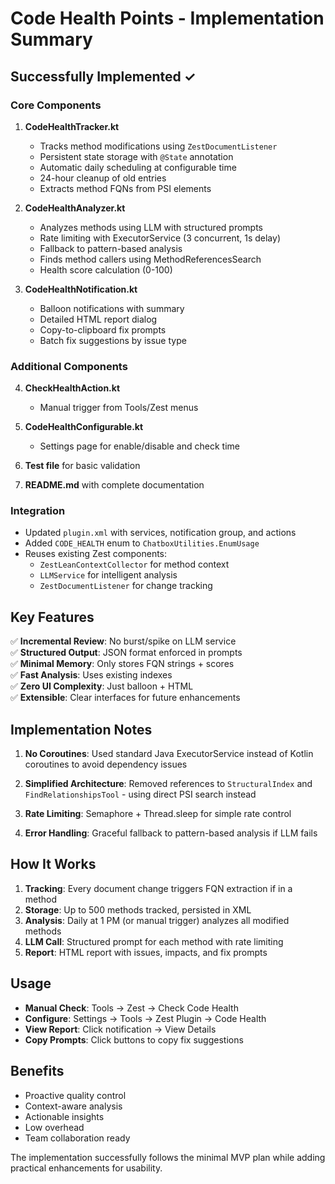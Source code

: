 # Code Health Points - Implementation Summary

## Successfully Implemented ✓

### Core Components

1. **CodeHealthTracker.kt**
   - Tracks method modifications using `ZestDocumentListener`
   - Persistent state storage with `@State` annotation
   - Automatic daily scheduling at configurable time
   - 24-hour cleanup of old entries
   - Extracts method FQNs from PSI elements

2. **CodeHealthAnalyzer.kt**
   - Analyzes methods using LLM with structured prompts
   - Rate limiting with ExecutorService (3 concurrent, 1s delay)
   - Fallback to pattern-based analysis
   - Finds method callers using MethodReferencesSearch
   - Health score calculation (0-100)

3. **CodeHealthNotification.kt**
   - Balloon notifications with summary
   - Detailed HTML report dialog
   - Copy-to-clipboard fix prompts
   - Batch fix suggestions by issue type

### Additional Components

4. **CheckHealthAction.kt**
   - Manual trigger from Tools/Zest menus

5. **CodeHealthConfigurable.kt**
   - Settings page for enable/disable and check time

6. **Test file** for basic validation

7. **README.md** with complete documentation

### Integration

- Updated `plugin.xml` with services, notification group, and actions
- Added `CODE_HEALTH` enum to `ChatboxUtilities.EnumUsage`
- Reuses existing Zest components:
  - `ZestLeanContextCollector` for method context
  - `LLMService` for intelligent analysis
  - `ZestDocumentListener` for change tracking

## Key Features

✅ **Incremental Review**: No burst/spike on LLM service  
✅ **Structured Output**: JSON format enforced in prompts  
✅ **Minimal Memory**: Only stores FQN strings + scores  
✅ **Fast Analysis**: Uses existing indexes  
✅ **Zero UI Complexity**: Just balloon + HTML  
✅ **Extensible**: Clear interfaces for future enhancements  

## Implementation Notes

1. **No Coroutines**: Used standard Java ExecutorService instead of Kotlin coroutines to avoid dependency issues

2. **Simplified Architecture**: Removed references to `StructuralIndex` and `FindRelationshipsTool` - using direct PSI search instead

3. **Rate Limiting**: Semaphore + Thread.sleep for simple rate control

4. **Error Handling**: Graceful fallback to pattern-based analysis if LLM fails

## How It Works

1. **Tracking**: Every document change triggers FQN extraction if in a method
2. **Storage**: Up to 500 methods tracked, persisted in XML
3. **Analysis**: Daily at 1 PM (or manual trigger) analyzes all modified methods
4. **LLM Call**: Structured prompt for each method with rate limiting
5. **Report**: HTML report with issues, impacts, and fix prompts

## Usage

- **Manual Check**: Tools → Zest → Check Code Health
- **Configure**: Settings → Tools → Zest Plugin → Code Health
- **View Report**: Click notification → View Details
- **Copy Prompts**: Click buttons to copy fix suggestions

## Benefits

- Proactive quality control
- Context-aware analysis  
- Actionable insights
- Low overhead
- Team collaboration ready

The implementation successfully follows the minimal MVP plan while adding practical enhancements for usability.
